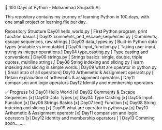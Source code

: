 🐍 100 Days of Python - Mohammad Shujaath Ali

This repository contains my journey of learning Python in 100 days,
with one small project or learning file per day.


Repository Structure
Day01  hello_world.py                       [ First Python program, print function basics.]
Day02  comments_and_escape_sequences.py     [ Comments, escape sequences, raw strings.]
Day03  data_types.py                        [ Built-in Python data types (mutable vs immutable).]
Day05  input_function.py                    [ Taking user input, string vs integer operations.]
Day04  type_casting.py                      [ Type casting and conversions.]
Day06  strings.py                           [ Strings basics: single, double, triple quotes, multiline strings.]
Day08  String indexing and slicing.py       [ learn indexing and slicing in simple words.]
Day09  what are operator in python.py       [ Small intro of all operators]
Day10  Arthemetic & Assignment operaotr.py  [ Detain explaination of arthematic & assignment operators.]
Day11  comparison and logic operators
Day12  Identity and membership operators 


✅ Progress
[x] Day01  Hello World
[x] Day02  Comments & Escape Sequences
[x] Day03  Data Types
[x] Day04  Type Casting
[x] Day05  Input Function
[x] Day06  Strings Basics
[x] Day07  len() Function
[x] Day08  String indexing and slicing
[x] Day09  what are operator in python.py
[x] Day10  Arthemetic & Assignment operaotr
[x] Day11  comparison and logic operators
[x] Day12  Identity and membership operators 
[ ] Day13  Comming soon........
